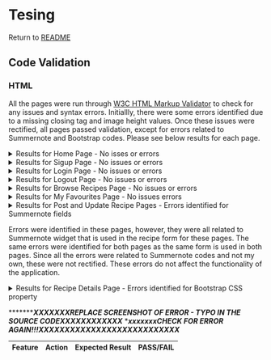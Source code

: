 # Tesing

Return to [README](https://github.com/ShizukaDonaghue/happy-beans)

## Code Validation

### HTML
All the pages were run through [W3C HTML Markup Validator](https://validator.w3.org/) to check for any issues and syntax errors.
Initiallly, there were some errors identified due to a missing closing tag and image height values.
Once these issues were rectified, all pages passed validation, except for errors related to Summernote and Bootstrap codes.
Please see below results for each page.


<details>
  <summary>Results for Home Page - No isses or errors</summary>
  
  <img src="docs/images/validation/home-page.png" width=700>

</details>

<details>
  <summary>Results for Sigup Page - No issues or errors</summary>
  
  <img src="docs/images/validation/signup-page.png" width=700>

</details>

<details>
  <summary>Results for Login Page - No issues or errors</summary>
  
  <img src="docs/images/validation/login-page.png" width=700>

</details>


<details>
  <summary>Results for Logout Page - No issues or errors</summary>
  
  <img src="docs/images/validation/logout-page.png" width=700>

</details>


<details>
  <summary>Results for Browse Recipes Page - No issues or errors</summary>
  
  <img src="docs/images/validation/browse-recipes-page.png" width=700>

</details>

<details>
  <summary>Results for My Favourites Page - No issues errors</summary> 
  
  <img src="docs/images/validation/my-favourites-page.png" width=700>

</details>

<details>
  <summary>Results for Post and Update Recipe Pages - Errors identified for Summernote fields</summary> 
  
  
 

</details>

Errors were identified in these pages, however, they were all related to Summernote widget that is used in the recipe form for these pages.
The same errors were identified for both pages as the same form is used in both pages. 
Since all the errors were related to Summernote codes and not my own, these were not rectified. 
These errors do not affect the functionality of the application.

<details>
  <summary>Results for Recipe Details Page - Errors identified for Bootstrap CSS property</summary> 
  
  <img src="docs/images/validation/post-and-update-recipe-pages.pdf" width=800>

</details>


********************XXXXXXXREPLACE SCREENSHOT OF ERROR - TYPO IN THE SOURCE CODEXXXXXXXXXXXX*************
********************xxxxxxxCHECK FOR ERROR AGAIN!!!XXXXXXXXXXXXXXXXXXXXXXXXXXX*******************








Feature | Action | Expected Result | PASS/FAIL
---|---|---|---

